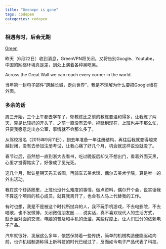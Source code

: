 ```yaml
---
title: "Geenvpn is gone"
tags: codepen
categories: codepen
---
```


### 相遇有时，后会无期


[Green](https://www.greenjsq.me)

昨天（6月22日）收到消息，GreenVPN将关闭。又将告别Google、Youtube，中国的网络环境真是差，到处上演着各种黑吃黑。


Across the Great Wall we can reach every corner in the world.

当年第一封电子邮件“跨越长城，走向世界”，我是不理解为什么要把Google墙在外面。


### 多余的话

周三开始，三个上午都去学车了，郁教练比之前的教练要温和得多，让我练了两天，算是比较好的开头了，之前一直没有去学，拖延到现在，上班也并不那么忙，只要我愿意走出办公室，事情就不会那么多了。

从驾校报名（2015年9月11日），到去年准备一年注册结构，再往后我就变得越来越封闭，没有去参加注册考试，让我心痛了好几个月，机会就这样说没就没了。

春节过后，虽然想一直到浙大去看书，吃过晚饭后却又不想出门，看着外面天黑，心里才觉得踏实了，好像成了见光死。

这几个月，默认星期天先去省图，再骑车去美术馆，偶尔去美术学院，算是唯一的外出活动。

我在这个舒适圈里，上班也没什么难度的事情，做点资料，偶尔开个会，说实话我不算这个项目的核心成员，就算我离开了，也会有人马上代替我的工作。

有时也想，我是不是被这个时代所抛弃的人，我不玩手机游戏，不去电影院，不去唱歌，也不发微博，关闭微信朋友圈……
说实话，真不喜欢现代人的生活方式，缺乏面对面的交流，电脑的普及和手机的泛滥，某些程度上，让人们过分的依赖电子产品。

汽车就很好，发展这么多年，依然保持着一些传统，简单的机械构造便能驱动向前，也许机械制造称得上新科技的时代已经过了，反而如今电子产品代表了科技。

